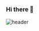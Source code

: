 ### Hi there 👋

![header](https://capsule-render.vercel.app/api?type=waving&text=hakyunglee&fontColor=878686)


<!--
**hakyunglee/hakyunglee** is a ✨ _special_ ✨ repository because its `README.md` (this file) appears on your GitHub profile.

![ooii github stats](https://github-readme-stats.vercel.app/api?username=hakyunglee&show_icons=true&theme=prussian&text=%20asdf%20)

Here are some ideas to get you started:

- 🔭 I’m currently working on ...
- 🌱 I’m currently learning ...
- 👯 I’m looking to collaborate on ...
- 🤔 I’m looking for help with ...
- 💬 Ask me about ...
- 📫 How to reach me: ...
- 😄 Pronouns: ...
- ⚡ Fun fact: ...
-->
